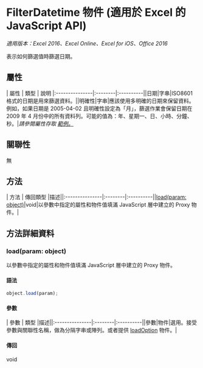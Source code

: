 # FilterDatetime 物件 (適用於 Excel 的 JavaScript API)

_適用版本：Excel 2016、Excel Online、Excel for iOS、Office 2016_

表示如何篩選值時篩選日期。

## 屬性

| 屬性	  | 類型	| 說明
|:---------------|:--------|:----------||日期|字串|ISO8601 格式的日期是用來篩選資料。||明確性|字串|應該使用多明確的日期來保留資料。例如，如果日期是 2005-04-02 且明確性設定為「月」，篩選作業會保留日期在 2009 年 4 月份中的所有資料列。可能的值為：年、星期一、日、小時、分鐘、秒。|_請參閱屬性存取 [範例。](#property-access-examples)_

## 關聯性
無


## 方法

| 方法		  | 傳回類型	|描述||:---------------|:--------|:----------||[load(param: object)](#loadparam-object)|void|以參數中指定的屬性和物件值填滿 JavaScript 層中建立的 Proxy 物件。|

## 方法詳細資料


### load(param: object)
以參數中指定的屬性和物件值填滿 JavaScript 層中建立的 Proxy 物件。

#### 語法
```js
object.load(param);
```

#### 參數
| 參數	  | 類型	|描述||:---------------|:--------|:----------||參數|物件|選用。接受參數與關聯性名稱，做為分隔字串或陣列。或者提供 [loadOption](loadoption.md) 物件。|

#### 傳回
void

